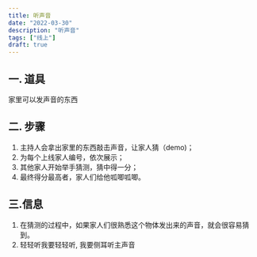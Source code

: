 ```yaml
---
title: 听声音
date: "2022-03-30"
description: "听声音"
tags: ["线上"]
draft: true
---
```

## 一. 道具
家里可以发声音的东西

## 二. 步骤
1. 主持人会拿出家里的东西敲击声音，让家人猜（demo)；
2. 为每个上线家人编号，依次展示；
3. 其他家人开始举手猜测，猜中得一分；
4. 最终得分最高者，家人们给他呱唧呱唧。

## 三.信息

1. 在猜测的过程中，如果家人们很熟悉这个物体发出来的声音，就会很容易猜到。
2. 轻轻听我要轻轻听, 我要侧耳听主声音
   